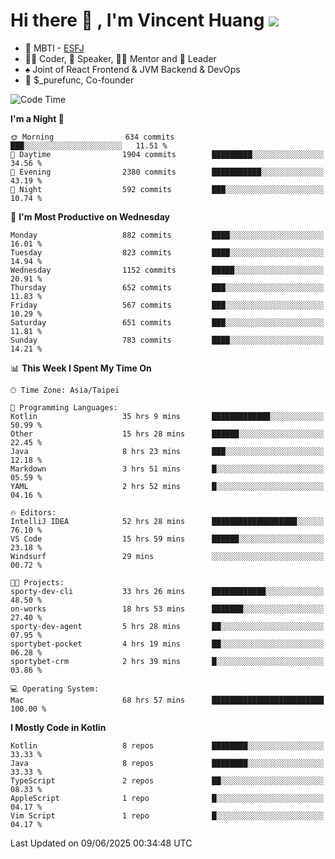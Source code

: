 # Hi there 👋 , I'm Vincent Huang ![](https://komarev.com/ghpvc/?username=Jian-Min-Huang)
- 👀 MBTI - [ESFJ](https://www.16personalities.com/esfj-personality)
- 👨‍💻 Coder, 🎤 Speaker, 👨‍🏫 Mentor and 🚀 Leader
- ♠️ Joint of React Frontend & JVM Backend & DevOps
- 💼 $_purefunc, Co-founder

<!--START_SECTION:waka-->
![Code Time](http://img.shields.io/badge/Code%20Time-5%2C406%20hrs%2021%20mins-blue)

**I'm a Night 🦉** 

```text
🌞 Morning                634 commits         ███░░░░░░░░░░░░░░░░░░░░░░   11.51 % 
🌆 Daytime                1904 commits        █████████░░░░░░░░░░░░░░░░   34.56 % 
🌃 Evening                2380 commits        ███████████░░░░░░░░░░░░░░   43.19 % 
🌙 Night                  592 commits         ███░░░░░░░░░░░░░░░░░░░░░░   10.74 % 
```
📅 **I'm Most Productive on Wednesday** 

```text
Monday                   882 commits         ████░░░░░░░░░░░░░░░░░░░░░   16.01 % 
Tuesday                  823 commits         ████░░░░░░░░░░░░░░░░░░░░░   14.94 % 
Wednesday                1152 commits        █████░░░░░░░░░░░░░░░░░░░░   20.91 % 
Thursday                 652 commits         ███░░░░░░░░░░░░░░░░░░░░░░   11.83 % 
Friday                   567 commits         ███░░░░░░░░░░░░░░░░░░░░░░   10.29 % 
Saturday                 651 commits         ███░░░░░░░░░░░░░░░░░░░░░░   11.81 % 
Sunday                   783 commits         ████░░░░░░░░░░░░░░░░░░░░░   14.21 % 
```


📊 **This Week I Spent My Time On** 

```text
🕑︎ Time Zone: Asia/Taipei

💬 Programming Languages: 
Kotlin                   35 hrs 9 mins       █████████████░░░░░░░░░░░░   50.99 % 
Other                    15 hrs 28 mins      ██████░░░░░░░░░░░░░░░░░░░   22.45 % 
Java                     8 hrs 23 mins       ███░░░░░░░░░░░░░░░░░░░░░░   12.18 % 
Markdown                 3 hrs 51 mins       █░░░░░░░░░░░░░░░░░░░░░░░░   05.59 % 
YAML                     2 hrs 52 mins       █░░░░░░░░░░░░░░░░░░░░░░░░   04.16 % 

🔥 Editors: 
IntelliJ IDEA            52 hrs 28 mins      ███████████████████░░░░░░   76.10 % 
VS Code                  15 hrs 59 mins      ██████░░░░░░░░░░░░░░░░░░░   23.18 % 
Windsurf                 29 mins             ░░░░░░░░░░░░░░░░░░░░░░░░░   00.72 % 

🐱‍💻 Projects: 
sporty-dev-cli           33 hrs 26 mins      ████████████░░░░░░░░░░░░░   48.50 % 
on-works                 18 hrs 53 mins      ███████░░░░░░░░░░░░░░░░░░   27.40 % 
sporty-dev-agent         5 hrs 28 mins       ██░░░░░░░░░░░░░░░░░░░░░░░   07.95 % 
sportybet-pocket         4 hrs 19 mins       ██░░░░░░░░░░░░░░░░░░░░░░░   06.28 % 
sportybet-crm            2 hrs 39 mins       █░░░░░░░░░░░░░░░░░░░░░░░░   03.86 % 

💻 Operating System: 
Mac                      68 hrs 57 mins      █████████████████████████   100.00 % 
```

**I Mostly Code in Kotlin** 

```text
Kotlin                   8 repos             ████████░░░░░░░░░░░░░░░░░   33.33 % 
Java                     8 repos             ████████░░░░░░░░░░░░░░░░░   33.33 % 
TypeScript               2 repos             ██░░░░░░░░░░░░░░░░░░░░░░░   08.33 % 
AppleScript              1 repo              █░░░░░░░░░░░░░░░░░░░░░░░░   04.17 % 
Vim Script               1 repo              █░░░░░░░░░░░░░░░░░░░░░░░░   04.17 % 
```




 Last Updated on 09/06/2025 00:34:48 UTC
<!--END_SECTION:waka-->
